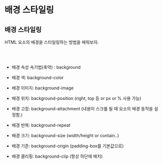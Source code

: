 # 배경 스타일링

## 배경 스타일링
HTML 요소의 배경을 스타일링하는 방법을 배워보자.

<br/>
<br/>

- 배경 속성 속기법(축약) : background

- 배경 색: background-color

- 배경 이미지: background-image

- 배경 위치: background-position (right, top 등 or px or % 사용 가능)

- 배경 고정: background-attachment (내용이 스크롤 될 때 요소의 배경 동작을 설정함.)

- 배경 반복: background-repeat

- 배경 크기: background-size (width/height or contain..)

- 배경 기준: background-origin (padding-box를 기본값으로)

- 배경 클리핑: background-clip (항상 하단에 배치)

<br/>
<br/>
<br/>